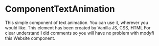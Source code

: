 # ComponentTextAnimation

This simple component of text animation. You can use it, wherever you would like.
This element has been created by Vanilla JS, CSS, HTML
For clear understand I did comments so you will have no problem with modyfi this Website component.
